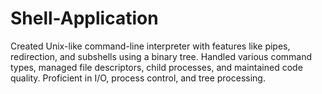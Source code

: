 # Shell-Application
Created Unix-like command-line interpreter with features like pipes, redirection, and subshells using a binary tree. Handled various command types, managed file descriptors, child processes, and maintained code quality. Proficient in I/O, process control, and tree processing.
